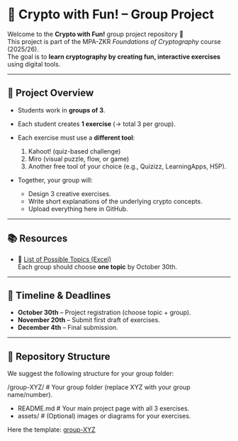 # 🔐 Crypto with Fun! – Group Project

Welcome to the **Crypto with Fun!** group project repository 🎉  
This project is part of the MPA-ZKR *Foundations of Cryptography* course (2025/26).  
The goal is to **learn cryptography by creating fun, interactive exercises** using digital tools.

---

## 📌 Project Overview
- Students work in **groups of 3**.  
- Each student creates **1 exercise** (→ total 3 per group).  
- Each exercise must use a **different tool**:
  1. Kahoot! (quiz-based challenge)  
  2. Miro (visual puzzle, flow, or game)  
  3. Another free tool of your choice (e.g., Quizizz, LearningApps, H5P).  

- Together, your group will:  
  - Design 3 creative exercises.  
  - Write short explanations of the underlying crypto concepts.  
  - Upload everything here in GitHub.

---

## 📚 Resources

- 📂 [List of Possible Topics (Excel)](https://docs.google.com/spreadsheets/d/1r4ovlE8NxVOgqUiK9vDfxi_7Xxz_nX27/edit?usp=sharing&ouid=112846864630026819087&rtpof=true&sd=true)  
  Each group should choose **one topic** by October 30th.  

---

## 📅 Timeline & Deadlines
- **October 30th** – Project registration (choose topic + group).  
- **November 20th** – Submit first draft of exercises.  
- **December 4th** – Final submission.  

---

## 📂 Repository Structure
We suggest the following structure for your group folder:

/group-XYZ/              # Your group folder (replace XYZ with your group name/number).
- README.md            # Your main project page with all 3 exercises.
-  assets/              # (Optional) images or diagrams for your exercises.

Here the template:  [group-XYZ](./group-XYZ/README.md)  




